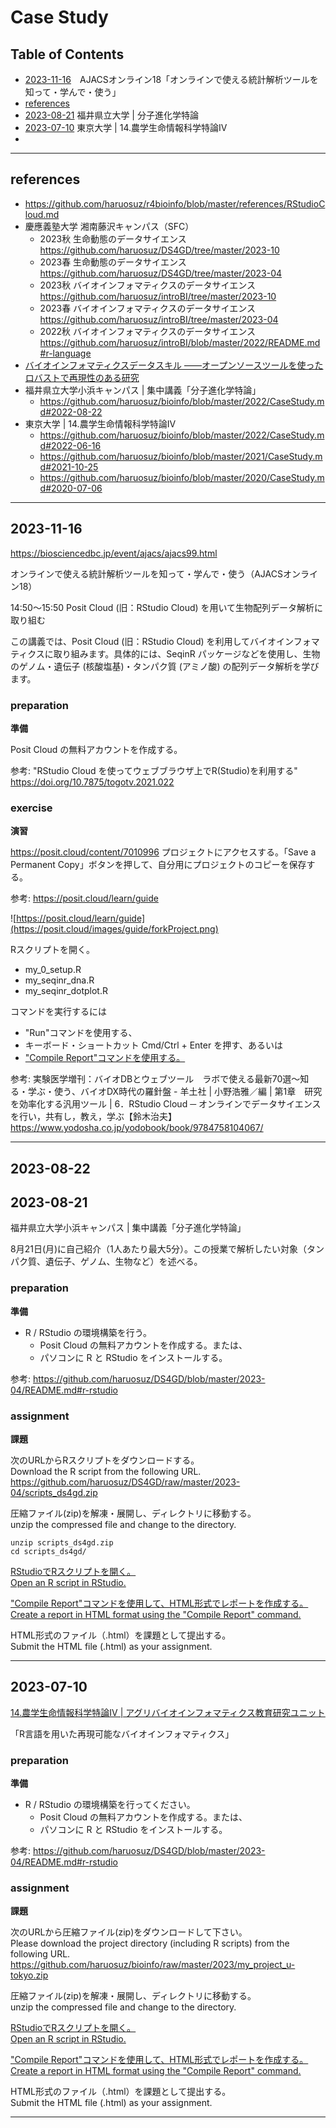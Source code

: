 # Case Study

## Table of Contents

- [2023-11-16](#2023-11-16)　AJACSオンライン18「オンラインで使える統計解析ツールを知って・学んで・使う」
- [references](#references)
- [2023-08-21](#2023-08-21) 福井県立大学 | 分子進化学特論
- [2023-07-10](#2023-07-10) 東京大学 | 14.農学生命情報科学特論IV
- [](#)

----------
## references

- https://github.com/haruosuz/r4bioinfo/blob/master/references/RStudioCloud.md
- 慶應義塾大学 湘南藤沢キャンパス（SFC）
  - 2023秋 生命動態のデータサイエンス https://github.com/haruosuz/DS4GD/tree/master/2023-10
  - 2023春 生命動態のデータサイエンス https://github.com/haruosuz/DS4GD/tree/master/2023-04
  - 2023秋 バイオインフォマティクスのデータサイエンス https://github.com/haruosuz/introBI/tree/master/2023-10
  - 2023春 バイオインフォマティクスのデータサイエンス https://github.com/haruosuz/introBI/tree/master/2023-04
  - 2022秋 バイオインフォマティクスのデータサイエンス https://github.com/haruosuz/introBI/blob/master/2022/README.md#r-language
- [バイオインフォマティクスデータスキル ――オープンソースツールを使ったロバストで再現性のある研究](https://www.oreilly.co.jp/books/9784873118635/)
- 福井県立大学小浜キャンパス | 集中講義「分子進化学特論」
  - https://github.com/haruosuz/bioinfo/blob/master/2022/CaseStudy.md#2022-08-22
- 東京大学 | 14.農学生命情報科学特論IV
  - https://github.com/haruosuz/bioinfo/blob/master/2022/CaseStudy.md#2022-06-16
  - https://github.com/haruosuz/bioinfo/blob/master/2021/CaseStudy.md#2021-10-25
  - https://github.com/haruosuz/bioinfo/blob/master/2020/CaseStudy.md#2020-07-06

----------

## 2023-11-16
https://biosciencedbc.jp/event/ajacs/ajacs99.html

オンラインで使える統計解析ツールを知って・学んで・使う（AJACSオンライン18）

14:50～15:50
Posit Cloud (旧：RStudio Cloud) を用いて生物配列データ解析に取り組む

この講義では、Posit Cloud (旧：RStudio Cloud) を利用してバイオインフォマティクスに取り組みます。具体的には、SeqinR パッケージなどを使用し、生物のゲノム・遺伝子 (核酸塩基)・タンパク質 (アミノ酸) の配列データ解析を学びます。

### preparation
**準備**

Posit Cloud の無料アカウントを作成する。

参考: "RStudio Cloud を使ってウェブブラウザ上でR(Studio)を利用する" https://doi.org/10.7875/togotv.2021.022

### exercise
**演習**

https://posit.cloud/content/7010996
プロジェクトにアクセスする。「Save a Permanent Copy」ボタンを押して、自分用にプロジェクトのコピーを保存する。  

参考: https://posit.cloud/learn/guide

![https://posit.cloud/learn/guide](https://posit.cloud/images/guide/forkProject.png)

Rスクリプトを開く。
- my_0_setup.R
- my_seqinr_dna.R
- my_seqinr_dotplot.R

コマンドを実行するには
- "Run"コマンドを使用する、
- キーボード・ショートカット Cmd/Ctrl + Enter を押す、あるいは
- ["Compile Report"コマンドを使用する。](https://github.com/haruosuz/DS4GD/blob/master/2020/CaseStudy.md#compile-report)

参考: 
実験医学増刊：バイオDBとウェブツール　ラボで使える最新70選〜知る・学ぶ・使う、バイオDX時代の羅針盤 - 羊土社
|
小野浩雅／編
|
第1章　研究を効率化する汎用ツール
|
6．RStudio Cloud ─ オンラインでデータサイエンスを行い，共有し，教え，学ぶ【鈴木治夫】
https://www.yodosha.co.jp/yodobook/book/9784758104067/

----------
## 2023-08-22
## 2023-08-21

福井県立大学小浜キャンパス | 集中講義「分子進化学特論」

8月21日(月)に自己紹介（1人あたり最大5分）。この授業で解析したい対象（タンパク質、遺伝子、ゲノム、生物など）を述べる。  

### preparation
**準備**

- R / RStudio の環境構築を行う。
  - Posit Cloud の無料アカウントを作成する。または、
  - パソコンに R と RStudio をインストールする。

参考: 
https://github.com/haruosuz/DS4GD/blob/master/2023-04/README.md#r-rstudio

### assignment
**課題**

次のURLからRスクリプトをダウンロードする。  
Download the R script from the following URL.  
https://github.com/haruosuz/DS4GD/raw/master/2023-04/scripts_ds4gd.zip

圧縮ファイル(zip)を解凍・展開し、ディレクトリに移動する。  
unzip the compressed file and change to the directory.  
```
unzip scripts_ds4gd.zip
cd scripts_ds4gd/
```

[RStudioでRスクリプトを開く。  
Open an R script in RStudio.](https://r4ds.had.co.nz/workflow-scripts.html)  

["Compile Report"コマンドを使用して、HTML形式でレポートを作成する。  
Create a report in HTML format using the "Compile Report" command.](https://github.com/haruosuz/DS4GD/blob/master/2020/CaseStudy.md#compile-report)  

HTML形式のファイル（.html）を課題として提出する。  
Submit the HTML file (.html) as your assignment.  

----------
## 2023-07-10

[14.農学生命情報科学特論IV | アグリバイオインフォマティクス教育研究ユニット](http://www.iu.a.u-tokyo.ac.jp/lectures/AG14/)

「R言語を用いた再現可能なバイオインフォマティクス」

### preparation
**準備**

- R / RStudio の環境構築を行ってください。
  - Posit Cloud の無料アカウントを作成する。または、
  - パソコンに R と RStudio をインストールする。

参考: 
https://github.com/haruosuz/DS4GD/blob/master/2023-04/README.md#r-rstudio

### assignment
**課題**

次のURLから圧縮ファイル(zip)をダウンロードして下さい。  
Please download the project directory (including R scripts) from the following URL.  
https://github.com/haruosuz/bioinfo/raw/master/2023/my_project_u-tokyo.zip

圧縮ファイル(zip)を解凍・展開し、ディレクトリに移動する。  
unzip the compressed file and change to the directory.  

[RStudioでRスクリプトを開く。  
Open an R script in RStudio.](https://r4ds.had.co.nz/workflow-scripts.html)

["Compile Report"コマンドを使用して、HTML形式でレポートを作成する。  
Create a report in HTML format using the "Compile Report" command.](https://github.com/haruosuz/DS4GD/blob/master/2020/CaseStudy.md#compile-report)

HTML形式のファイル（.html）を課題として提出する。  
Submit the HTML file (.html) as your assignment.

----------

